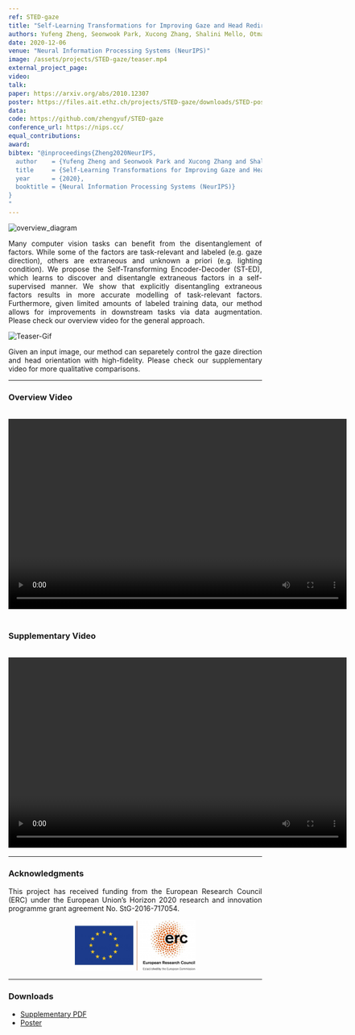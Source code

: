 ```yaml
---
ref: STED-gaze
title: "Self-Learning Transformations for Improving Gaze and Head Redirection"
authors: Yufeng Zheng, Seonwook Park, Xucong Zhang, Shalini Mello, Otmar Hilliges
date: 2020-12-06
venue: "Neural Information Processing Systems (NeurIPS)"
image: /assets/projects/STED-gaze/teaser.mp4
external_project_page: 
video: 
talk: 
paper: https://arxiv.org/abs/2010.12307
poster: https://files.ait.ethz.ch/projects/STED-gaze/downloads/STED-poster.pdf
data: 
code: https://github.com/zhengyuf/STED-gaze
conference_url: https://nips.cc/
equal_contributions: 
award: 
bibtex: "@inproceedings{Zheng2020NeurIPS,
  author    = {Yufeng Zheng and Seonwook Park and Xucong Zhang and Shalini De Mello and Otmar Hilliges},
  title     = {Self-Learning Transformations for Improving Gaze and Head Redirection},
  year      = {2020},
  booktitle = {Neural Information Processing Systems (NeurIPS)}
}
"
---
```


<img width="741" height="295.5" src="https://files.ait.ethz.ch/projects/STED-gaze/downloads/overview.png" alt="overview_diagram" />

<p align="justify">
    <span class="figurecap">
Many computer vision tasks can benefit from the disentanglement of factors. While some of the factors are task-relevant and labeled (e.g. gaze direction), others are extraneous and unknown a priori (e.g. lighting condition).
We propose the Self-Transforming Encoder-Decoder (ST-ED), which learns to discover and disentangle extraneous factors in a self-supervised manner. We show that explicitly disentangling extraneous factors results in more accurate modelling of task-relevant factors. Furthermore, given limited amounts of labeled training data, our method allows for improvements in downstream tasks via data augmentation. Please check our overview video for the general approach. 
    </span>
</p>
        


<img class="fullcol" src="https://files.ait.ethz.ch/projects/STED-gaze/downloads/video.gif" alt="Teaser-Gif" />

<p align="justify">
    <span class="figurecap">
Given an input image, our method can separetely control the gaze direction and head orientation with high-fidelity. Please check our supplementary video for more qualitative comparisons.
    </span>
</p>
<hr />



<h3>Overview Video</h3>
<br/>
<div class="video" align="center">
<video width="672" height="378" src="https://files.ait.ethz.ch/projects/STED-gaze/downloads/video.mp4" frameborder="0" allowfullscreen controls></video>
</div>
<br/>
  

<h3>Supplementary Video</h3>
<br/>
<div class="video" align="center">
<video width="672" height="378" src="https://files.ait.ethz.ch/projects/STED-gaze/downloads/supplementary.mp4" frameborder="0" allowfullscreen controls></video>
</div>
<hr />

<!--
<div class="fullcol">
 <h3>Downloads</h3>
    To be released.
    <ul class="linklist">
        <li class="a-pdf"><a target="_blank" title="PDF" href="<?php ait_root_dir();?>projects/2015/InteractiveDebugger/downloads/FluidEdt-Ou-CHI2015.pdf">PDF</a></li>
        <li class="a-vid"><a target="_blank" href="<?php ait_root_dir();?>projects/2015/InteractiveDebugger/downloads/FluidEdt-Ou-CHI2015.mp4" title="Download Video">Video (26 MB)</a></li>
        <li class="a-bib"><a target="_blank" title="BibTex" href="<?php ait_root_dir();?>projects/2015/InteractiveDebugger/downloads/FluidEdt-Ou-CHI2015.bib">BibTeX</a></li>
    </ul>
    <hr />
    <br/>
    <br/>
</div>
-->

<!--
<div class="fullcol">
<h3>bibtex</h3>
    To be released.
    <div class="bibtex">
    </div>
    <hr />
    <br/>
    <br/>
</div>
-->

<!--
<div class="fullcol">
    <h3>additional results</h3>
    <br/>
    <img class="halfcol" src="<?php ait_root_dir();?>projects/2016/deformables/bar_small.png" alt="Teaser-Picture" />
    <img class="halfcol" src="<?php ait_root_dir();?>projects/2016/deformables/organ_stacked_small.png" alt="Teaser-Picture" />
    <div class="halfcol">
        <p align="justify">
            <span class="figurecap">
                Top row: schematic sensor routings obtained using our tool with automatic sensor refinement.
                Middle row: fabricated device.
                Bottom row: Ground truth (gray) vs. reconstruction (orange). Insets show error on a heat map scale, with maximum error (white) at 22 mm (darker is better).
            </span>
        </p>
    </div>
    <div class="halfcol">
        <p align="justify">
            <span class="figurecap">
                Two example deformations of the organ pipe model designed with our method. Ground truth (gray) vs. reconstruction (orange).
            </span>
        </p>
    </div>
</div>
-->

<!--
<div class="fullcol">
    <br/><br/>
    <img class="fullcol" src="<?php ait_root_dir();?>projects/2016/deformables/sheet_squared_small.png" alt="Teaser-Picture" />
    <p align="justify">
        <span class="figurecap">
            Snapshots of the design process. Top Row: the user placed, refined,
            and edited four sensors (left); Reconstruction error is expected to be very low (right). Bottom row: Interaction
            with fabricated device (left) and ground truth comparison (right).
        </span>
    </p>
    <hr />
    <br/>
    <br/>
</div>
-->

<!-- This section is optional -->
<!--
<div class="fullcol">
    <h3>external links</h3>
    <p align="justify">
        <ul class="linklist">
        <li class="a-ext"><a target="_blank" title="link1" href="your_link_here">Your link here</a></li>
    </ul>
    </p>
    <hr />
    <br/>
    <br/>
</div>
-->

<h3>Acknowledgments</h3>
<p align="justify">
This project has received funding from the European Research Council (ERC) under the European Union’s Horizon 2020 research and innovation programme grant agreement No. StG-2016-717054.
</p>
<center>
<img width="240px" src="/assets/images/ERC.jpg" />
</center>
<hr />
    

<!--
<div class="fullcol">
    <h3>License</h3>
    <p align="justify">
	This Dataset is released under the <a href="https://creativecommons.org/licenses/by-nc-sa/4.0/" target="_blank">CC BY-NC-SA 4.0 license</a> with additional conditions and terms. <br>
	Please refer to the <a href="https://ait.ethz.ch/projects/2020/EVE/downloads/EVE%20dataset%20Terms%20and%20Conditions.pdf" target="_blank">complete license file here</a>.
    </p>
    <br/>
    <hr />
    <br/>
    <br/>
</div>
-->

<h3>Downloads</h3>
<ul class="linklist">
    <li class="a-pdf"><a title="Supplementary PDF" href="https://files.ait.ethz.ch/projects/STED-gaze/downloads/Supplementary_Self_learning_Transformations_for_Improving_Gaze_and_Head_Redirection.pdf">Supplementary PDF</a></li>
    <li class="a-pdf"><a title="Poster PDF" href="https://files.ait.ethz.ch/projects/STED-gaze/downloads/STED-poster.pdf">Poster</a></li>
    <!--<li class="a-vid"><a title="Video" href="<?php ait_root_dir();?>projects/2018/pictorial-gaze/downloads/park2018eccv.mp4">Video</a></li>-->
    <!--<li class="a-cod"><a class="a-text-ext" title="Code" href="https://github.com/NVLabs/few_shot_gaze">GitHub</a></li>-->
    <!--<li class="a-cod"><a href="https://github.com/swook/EVE" target="_blank">Code</a></li>-->
</ul>